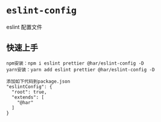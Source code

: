 # `eslint-config`
eslint 配置文件

## 快速上手
```
npm安装：npm i eslint prettier @har/eslint-config -D
yarn安装：yarn add eslint prettier @har/eslint-config -D
```

```
添加如下代码到package.json
"eslintConfig": {
  "root": true,
  "extends": [
    "@har"
  ]
}
```
